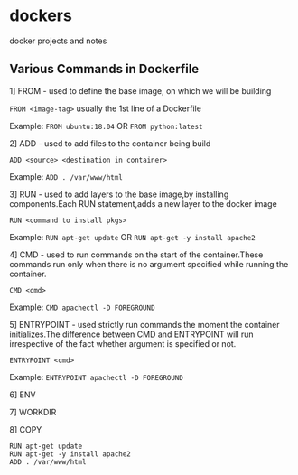 # dockers
docker projects and notes


## Various Commands in Dockerfile

1] FROM - used to define the base image, on which we will be building

  `FROM <image-tag>` usually the 1st line of a Dockerfile
  
  Example:
    `FROM ubuntu:18.04` OR `FROM python:latest`
    
2] ADD - used to add files to the container being build
   
   `ADD <source> <destination in container>`
   
   Example:
      `ADD . /var/www/html`

3] RUN - used to add layers to the base image,by installing components.Each RUN statement,adds a new layer to the docker image
  
  `RUN <command to install pkgs>`
  
 Example:
    `RUN apt-get update` OR `RUN apt-get -y install apache2`

4] CMD - used to run commands on the start of the container.These commands run only when there is no argument specified while running the container.
  
  `CMD <cmd>`
  
  Example:
  `CMD apachectl -D FOREGROUND`

5] ENTRYPOINT - used strictly run commands the moment the container initializes.The difference between CMD and ENTRYPOINT will run irrespective of the fact whether argument is specified or not.
 
`ENTRYPOINT <cmd>`

Example: `ENTRYPOINT apachectl -D FOREGROUND`

6] ENV

7] WORKDIR

8] COPY

```FROM ubuntu
RUN apt-get update
RUN apt-get -y install apache2
ADD . /var/www/html
```
